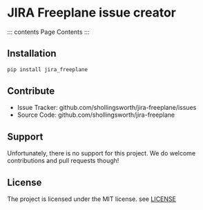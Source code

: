 # JIRA Freeplane issue creator

::: contents
Page Contents
:::

## Installation

``` bash
pip install jira_freeplane
```

## Contribute

-   Issue Tracker: github.com/shollingsworth/jira-freeplane/issues
-   Source Code: github.com/shollingsworth/jira-freeplane

## Support

Unfortunately, there is no support for this project. We do welcome
contributions and pull requests though!

## License

The project is licensed under the MIT license. see
[LICENSE](https://github.com/shollingsworth/jira-freeplane/blob/main/LICENSE.txt)
